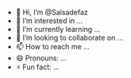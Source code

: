 - 👋 Hi, I’m @Salsadefaz
- 👀 I’m interested in ...
- 🌱 I’m currently learning ...
- 💞️ I’m looking to collaborate on ...
- 📫 How to reach me ...
- 😄 Pronouns: ...
- ⚡ Fun fact: ...

<!---
Salsadefaz/Salsadefaz is a ✨ special ✨ repository because its `README.md` (this file) appears on your GitHub profile.
You can click the Preview link to take a look at your changes.
--->
